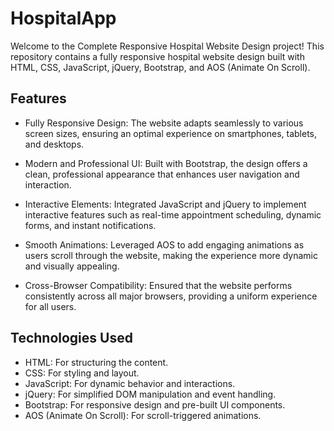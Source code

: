 # HospitalApp
Welcome to the Complete Responsive Hospital Website Design project! This repository contains a fully responsive hospital website design built with HTML, CSS, JavaScript, jQuery, Bootstrap, and AOS (Animate On Scroll).

## Features
- Fully Responsive Design: The website adapts seamlessly to various screen sizes, ensuring an optimal experience on smartphones, tablets, and desktops.

- Modern and Professional UI: Built with Bootstrap, the design offers a clean, professional appearance that enhances user navigation and interaction.

- Interactive Elements: Integrated JavaScript and jQuery to implement interactive features such as real-time appointment scheduling, dynamic forms, and instant notifications.

- Smooth Animations: Leveraged AOS to add engaging animations as users scroll through the website, making the experience more dynamic and visually appealing.

- Cross-Browser Compatibility: Ensured that the website performs consistently across all major browsers, providing a uniform experience for all users.
  
## Technologies Used
- HTML: For structuring the content.
- CSS: For styling and layout.
- JavaScript: For dynamic behavior and interactions.
- jQuery: For simplified DOM manipulation and event handling.
- Bootstrap: For responsive design and pre-built UI components.
- AOS (Animate On Scroll): For scroll-triggered animations.
 
